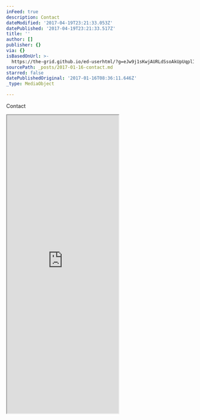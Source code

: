```yaml
---
inFeed: true
description: Contact
dateModified: '2017-04-19T23:21:33.053Z'
datePublished: '2017-04-19T23:21:33.517Z'
title: ''
author: []
publisher: {}
via: {}
isBasedOnUrl: >-
  https://the-grid.github.io/ed-userhtml/?g=eJw9j1sKwjAURLdSsoAkUpUqplIVQRDFF-KXtL23acSYkkSrrt63n2eYGWZ6qrCpxsDZXJDS-8p1GQOTOyqNkUekudGsMFY7BgxZY5xMqsV0VVyXSfOu57PFZn3YzaOdC9tJzvX-coRkeNtew_Z4MNpm4b7KOI9qdlFYv2r6qDMEQBDenpEEtQJfCtLqcBKUqGTpBYn4E96zMmMBrSBP1qmV6vSz_IVvnpN4alJQJ0kp7bHPqfgBnAZKMQ
sourcePath: _posts/2017-01-16-contact.md
starred: false
datePublishedOriginal: '2017-01-16T08:36:11.646Z'
_type: MediaObject

---
```

Contact

<iframe src="https://the-grid.github.io/ed-userhtml/?g=eJw9j1sKwjAURLdSsoAkUpUqplIVQRDFF-KXtL23acSYkkSrrt63n2eYGWZ6qrCpxsDZXJDS-8p1GQOTOyqNkUekudGsMFY7BgxZY5xMqsV0VVyXSfOu57PFZn3YzaOdC9tJzvX-coRkeNtew_Z4MNpm4b7KOI9qdlFYv2r6qDMEQBDenpEEtQJfCtLqcBKUqGTpBYn4E96zMmMBrSBP1qmV6vSz_IVvnpN4alJQJ0kp7bHPqfgBnAZKMQ" height="800" style=""></iframe>